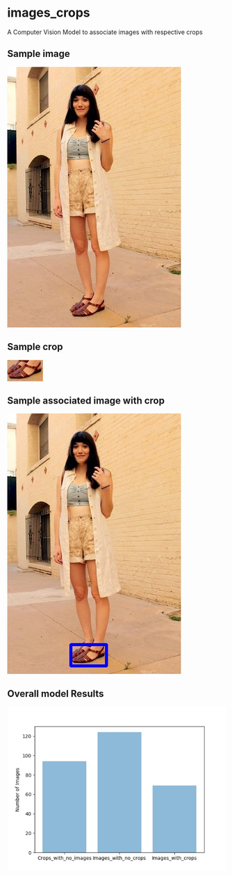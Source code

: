 # images_crops
A Computer Vision Model to associate images with respective crops
## Sample image
![Image](/screenshots/images0.jpg?raw=true)
## Sample crop
![Crop](/screenshots/crops153.jpg?raw=true)
## Sample associated image with crop
![Image-crop](/screenshots/images0-crops153.jpg?raw=true)
## Overall model Results
![Result chart](/screenshots/output_chart.jpg?raw=true)
